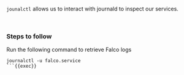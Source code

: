 
`jounalctl` allows us to interact with journald to inspect our services.

<br>

### Steps to follow

Run the following command to retrieve Falco logs

```plain
journalctl -u falco.service
```{{exec}}
